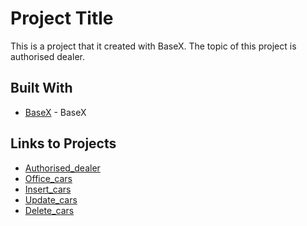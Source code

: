 # Project Title

This is a project that it created with BaseX. The topic of this project is authorised dealer.

## Built With

* [BaseX](http://basex.org/) - BaseX


## Links to Projects

* [Authorised_dealer](https://github.com/elbrus19/Authorised_dealer/blob/master/cars.xq)
* [Office_cars](https://github.com/elbrus19/Authorised_dealer/blob/master/office_cars.xq)
* [Insert_cars](https://github.com/elbrus19/Authorised_dealer/blob/master/insert_cars.xq)
* [Update_cars](https://github.com/elbrus19/Authorised_dealer/blob/master/update_cars.xq)
* [Delete_cars]()
